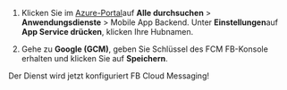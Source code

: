 
1. Klicken Sie im [Azure-Portal](https://portal.azure.com/)auf **Alle durchsuchen** > **Anwendungsdienste** > Mobile App Backend. Unter **Einstellungen**auf **App Service drücken**, klicken Ihre Hubnamen.

2. Gehe zu **Google (GCM)**, geben Sie Schlüssel des FCM FB-Konsole erhalten und klicken Sie auf **Speichern**.

Der Dienst wird jetzt konfiguriert FB Cloud Messaging!

<!-- URLs. -->

<!-- images -->

